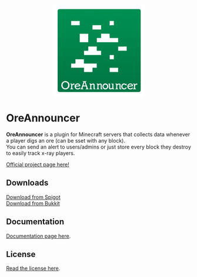<p align="center"><img src="logo.png"></p>

# OreAnnouncer
<b>OreAnnouncer</b> is a plugin for Minecraft servers that collects data whenever a player digs an ore (can be sset with any block).  
You can send an alert to users/admins or just store every block they destroy to easily track x-ray players.

[Official project page here!](https://alessiodp.com/oreannouncer/)

## Downloads
[Download from Spigot](http://www.spigotmc.org/resources/oreannouncer.33464/)  
[Download from Bukkit](https://dev.bukkit.org/projects/oreannouncer)

## Documentation
[Documentation page here](https://alessiodp.com/wiki/oreannouncer/).

## License
[Read the license here](https://github.com/AlessioDP/OreAnnouncer/blob/master/LICENSE).